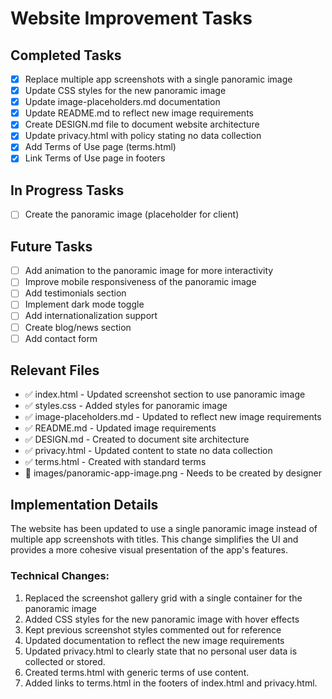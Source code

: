 # Website Improvement Tasks

## Completed Tasks

- [x] Replace multiple app screenshots with a single panoramic image
- [x] Update CSS styles for the new panoramic image
- [x] Update image-placeholders.md documentation
- [x] Update README.md to reflect new image requirements
- [x] Create DESIGN.md file to document website architecture
- [x] Update privacy.html with policy stating no data collection
- [x] Add Terms of Use page (terms.html)
- [x] Link Terms of Use page in footers

## In Progress Tasks

- [ ] Create the panoramic image (placeholder for client)

## Future Tasks

- [ ] Add animation to the panoramic image for more interactivity
- [ ] Improve mobile responsiveness of the panoramic image
- [ ] Add testimonials section
- [ ] Implement dark mode toggle
- [ ] Add internationalization support
- [ ] Create blog/news section
- [ ] Add contact form

## Relevant Files

- ✅ index.html - Updated screenshot section to use panoramic image
- ✅ styles.css - Added styles for panoramic image
- ✅ image-placeholders.md - Updated to reflect new image requirements
- ✅ README.md - Updated image requirements
- ✅ DESIGN.md - Created to document site architecture
- ✅ privacy.html - Updated content to state no data collection
- ✅ terms.html - Created with standard terms
- 📝 images/panoramic-app-image.png - Needs to be created by designer

## Implementation Details

The website has been updated to use a single panoramic image instead of multiple app screenshots with titles. This change simplifies the UI and provides a more cohesive visual presentation of the app's features.

### Technical Changes:

1. Replaced the screenshot gallery grid with a single container for the panoramic image
2. Added CSS styles for the new panoramic image with hover effects
3. Kept previous screenshot styles commented out for reference
4. Updated documentation to reflect the new image requirements
5. Updated privacy.html to clearly state that no personal user data is collected or stored.
6. Created terms.html with generic terms of use content.
7. Added links to terms.html in the footers of index.html and privacy.html. 
